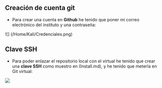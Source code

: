 ## Creación de cuenta git
* Para crear una cuenta en **Github** he tenido que poner mi correo electrónico del instituto y una contraseña:


![] (/Home/Kali/Credenciales.png)




## Clave SSH


* Para poder enlazar el repositorio local con el virtual he tenido que crear una **clave SSH** como muestro en (Install.md), y he tenido que meterla en Git virtual:


![](/Home/Kali/SSH.png)
